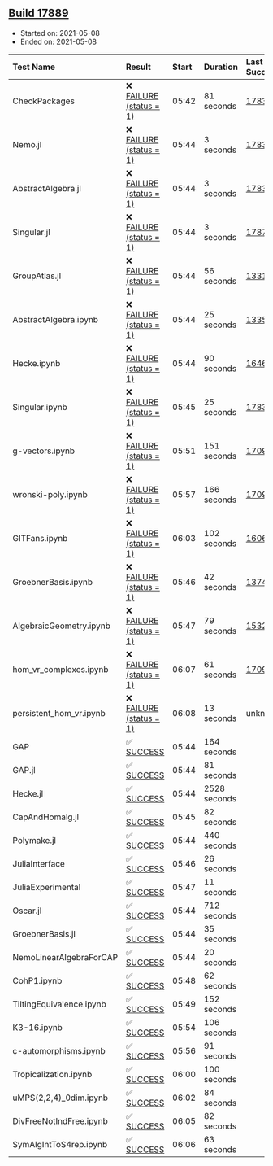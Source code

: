 ## [Build 17889](https://oscarci.mathematik.uni-kl.de/job/oscar/17889/)

* Started on: 2021-05-08
* Ended on: 2021-05-08

| Test Name    | Result | Start | Duration | Last Success | First Failure |
|:-------------|:-------|:------|:---------|:-------------|:--------------|
| CheckPackages | ❌ [FAILURE (status = 1)](https://oscarci.mathematik.uni-kl.de/job/oscar/17889/artifact/logs/build-17889/CheckPackages.log) | 05:42 | 81 seconds | [17832](https://oscarci.mathematik.uni-kl.de/job/oscar/17832/) | [17833](https://oscarci.mathematik.uni-kl.de/job/oscar/17833/) |
| Nemo.jl | ❌ [FAILURE (status = 1)](https://oscarci.mathematik.uni-kl.de/job/oscar/17889/artifact/logs/build-17889/Nemo.jl.log) | 05:44 | 3 seconds | [17835](https://oscarci.mathematik.uni-kl.de/job/oscar/17835/) | [17836](https://oscarci.mathematik.uni-kl.de/job/oscar/17836/) |
| AbstractAlgebra.jl | ❌ [FAILURE (status = 1)](https://oscarci.mathematik.uni-kl.de/job/oscar/17889/artifact/logs/build-17889/AbstractAlgebra.jl.log) | 05:44 | 3 seconds | [17831](https://oscarci.mathematik.uni-kl.de/job/oscar/17831/) | [17832](https://oscarci.mathematik.uni-kl.de/job/oscar/17832/) |
| Singular.jl | ❌ [FAILURE (status = 1)](https://oscarci.mathematik.uni-kl.de/job/oscar/17889/artifact/logs/build-17889/Singular.jl.log) | 05:44 | 3 seconds | [17871](https://oscarci.mathematik.uni-kl.de/job/oscar/17871/) | [17872](https://oscarci.mathematik.uni-kl.de/job/oscar/17872/) |
| GroupAtlas.jl | ❌ [FAILURE (status = 1)](https://oscarci.mathematik.uni-kl.de/job/oscar/17889/artifact/logs/build-17889/GroupAtlas.jl.log) | 05:44 | 56 seconds | [13311](https://oscarci.mathematik.uni-kl.de/job/oscar/13311/) | [13312](https://oscarci.mathematik.uni-kl.de/job/oscar/13312/) |
| AbstractAlgebra.ipynb | ❌ [FAILURE (status = 1)](https://oscarci.mathematik.uni-kl.de/job/oscar/17889/artifact/logs/build-17889/AbstractAlgebra.ipynb.log) | 05:44 | 25 seconds | [13355](https://oscarci.mathematik.uni-kl.de/job/oscar/13355/) | [13356](https://oscarci.mathematik.uni-kl.de/job/oscar/13356/) |
| Hecke.ipynb | ❌ [FAILURE (status = 1)](https://oscarci.mathematik.uni-kl.de/job/oscar/17889/artifact/logs/build-17889/Hecke.ipynb.log) | 05:44 | 90 seconds | [16463](https://oscarci.mathematik.uni-kl.de/job/oscar/16463/) | [16464](https://oscarci.mathematik.uni-kl.de/job/oscar/16464/) |
| Singular.ipynb | ❌ [FAILURE (status = 1)](https://oscarci.mathematik.uni-kl.de/job/oscar/17889/artifact/logs/build-17889/Singular.ipynb.log) | 05:45 | 25 seconds | [17835](https://oscarci.mathematik.uni-kl.de/job/oscar/17835/) | [17836](https://oscarci.mathematik.uni-kl.de/job/oscar/17836/) |
| g-vectors.ipynb | ❌ [FAILURE (status = 1)](https://oscarci.mathematik.uni-kl.de/job/oscar/17889/artifact/logs/build-17889/g-vectors.ipynb.log) | 05:51 | 151 seconds | [17099](https://oscarci.mathematik.uni-kl.de/job/oscar/17099/) | [17100](https://oscarci.mathematik.uni-kl.de/job/oscar/17100/) |
| wronski-poly.ipynb | ❌ [FAILURE (status = 1)](https://oscarci.mathematik.uni-kl.de/job/oscar/17889/artifact/logs/build-17889/wronski-poly.ipynb.log) | 05:57 | 166 seconds | [17098](https://oscarci.mathematik.uni-kl.de/job/oscar/17098/) | [17099](https://oscarci.mathematik.uni-kl.de/job/oscar/17099/) |
| GITFans.ipynb | ❌ [FAILURE (status = 1)](https://oscarci.mathematik.uni-kl.de/job/oscar/17889/artifact/logs/build-17889/GITFans.ipynb.log) | 06:03 | 102 seconds | [16068](https://oscarci.mathematik.uni-kl.de/job/oscar/16068/) | [16069](https://oscarci.mathematik.uni-kl.de/job/oscar/16069/) |
| GroebnerBasis.ipynb | ❌ [FAILURE (status = 1)](https://oscarci.mathematik.uni-kl.de/job/oscar/17889/artifact/logs/build-17889/GroebnerBasis.ipynb.log) | 05:46 | 42 seconds | [13748](https://oscarci.mathematik.uni-kl.de/job/oscar/13748/) | [13749](https://oscarci.mathematik.uni-kl.de/job/oscar/13749/) |
| AlgebraicGeometry.ipynb | ❌ [FAILURE (status = 1)](https://oscarci.mathematik.uni-kl.de/job/oscar/17889/artifact/logs/build-17889/AlgebraicGeometry.ipynb.log) | 05:47 | 79 seconds | [15322](https://oscarci.mathematik.uni-kl.de/job/oscar/15322/) | [15323](https://oscarci.mathematik.uni-kl.de/job/oscar/15323/) |
| hom_vr_complexes.ipynb | ❌ [FAILURE (status = 1)](https://oscarci.mathematik.uni-kl.de/job/oscar/17889/artifact/logs/build-17889/hom_vr_complexes.ipynb.log) | 06:07 | 61 seconds | [17099](https://oscarci.mathematik.uni-kl.de/job/oscar/17099/) | [17100](https://oscarci.mathematik.uni-kl.de/job/oscar/17100/) |
| persistent_hom_vr.ipynb | ❌ [FAILURE (status = 1)](https://oscarci.mathematik.uni-kl.de/job/oscar/17889/artifact/logs/build-17889/persistent_hom_vr.ipynb.log) | 06:08 | 13 seconds | unknown | unknown |
| GAP | ✅ [SUCCESS](https://oscarci.mathematik.uni-kl.de/job/oscar/17889/artifact/logs/build-17889/GAP.log) | 05:44 | 164 seconds |  |  |
| GAP.jl | ✅ [SUCCESS](https://oscarci.mathematik.uni-kl.de/job/oscar/17889/artifact/logs/build-17889/GAP.jl.log) | 05:44 | 81 seconds |  |  |
| Hecke.jl | ✅ [SUCCESS](https://oscarci.mathematik.uni-kl.de/job/oscar/17889/artifact/logs/build-17889/Hecke.jl.log) | 05:44 | 2528 seconds |  |  |
| CapAndHomalg.jl | ✅ [SUCCESS](https://oscarci.mathematik.uni-kl.de/job/oscar/17889/artifact/logs/build-17889/CapAndHomalg.jl.log) | 05:45 | 82 seconds |  |  |
| Polymake.jl | ✅ [SUCCESS](https://oscarci.mathematik.uni-kl.de/job/oscar/17889/artifact/logs/build-17889/Polymake.jl.log) | 05:44 | 440 seconds |  |  |
| JuliaInterface | ✅ [SUCCESS](https://oscarci.mathematik.uni-kl.de/job/oscar/17889/artifact/logs/build-17889/JuliaInterface.log) | 05:46 | 26 seconds |  |  |
| JuliaExperimental | ✅ [SUCCESS](https://oscarci.mathematik.uni-kl.de/job/oscar/17889/artifact/logs/build-17889/JuliaExperimental.log) | 05:47 | 11 seconds |  |  |
| Oscar.jl | ✅ [SUCCESS](https://oscarci.mathematik.uni-kl.de/job/oscar/17889/artifact/logs/build-17889/Oscar.jl.log) | 05:44 | 712 seconds |  |  |
| GroebnerBasis.jl | ✅ [SUCCESS](https://oscarci.mathematik.uni-kl.de/job/oscar/17889/artifact/logs/build-17889/GroebnerBasis.jl.log) | 05:44 | 35 seconds |  |  |
| NemoLinearAlgebraForCAP | ✅ [SUCCESS](https://oscarci.mathematik.uni-kl.de/job/oscar/17889/artifact/logs/build-17889/NemoLinearAlgebraForCAP.log) | 05:44 | 20 seconds |  |  |
| CohP1.ipynb | ✅ [SUCCESS](https://oscarci.mathematik.uni-kl.de/job/oscar/17889/artifact/logs/build-17889/CohP1.ipynb.log) | 05:48 | 62 seconds |  |  |
| TiltingEquivalence.ipynb | ✅ [SUCCESS](https://oscarci.mathematik.uni-kl.de/job/oscar/17889/artifact/logs/build-17889/TiltingEquivalence.ipynb.log) | 05:49 | 152 seconds |  |  |
| K3-16.ipynb | ✅ [SUCCESS](https://oscarci.mathematik.uni-kl.de/job/oscar/17889/artifact/logs/build-17889/K3-16.ipynb.log) | 05:54 | 106 seconds |  |  |
| c-automorphisms.ipynb | ✅ [SUCCESS](https://oscarci.mathematik.uni-kl.de/job/oscar/17889/artifact/logs/build-17889/c-automorphisms.ipynb.log) | 05:56 | 91 seconds |  |  |
| Tropicalization.ipynb | ✅ [SUCCESS](https://oscarci.mathematik.uni-kl.de/job/oscar/17889/artifact/logs/build-17889/Tropicalization.ipynb.log) | 06:00 | 100 seconds |  |  |
| uMPS(2,2,4)_0dim.ipynb | ✅ [SUCCESS](https://oscarci.mathematik.uni-kl.de/job/oscar/17889/artifact/logs/build-17889/uMPS-2-2-4-_0dim.ipynb.log) | 06:02 | 84 seconds |  |  |
| DivFreeNotIndFree.ipynb | ✅ [SUCCESS](https://oscarci.mathematik.uni-kl.de/job/oscar/17889/artifact/logs/build-17889/DivFreeNotIndFree.ipynb.log) | 06:05 | 82 seconds |  |  |
| SymAlgIntToS4rep.ipynb | ✅ [SUCCESS](https://oscarci.mathematik.uni-kl.de/job/oscar/17889/artifact/logs/build-17889/SymAlgIntToS4rep.ipynb.log) | 06:06 | 63 seconds |  |  |
